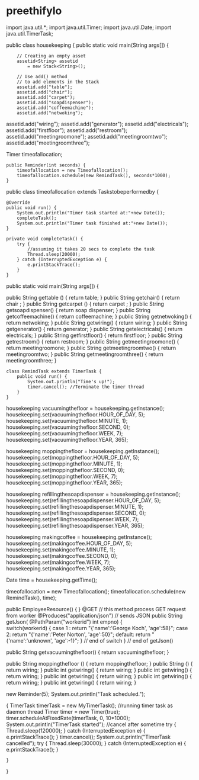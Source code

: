 # preethifylo
import java.util.*; 
import java.util.Timer;
import java.util.Date;
import java.util.TimerTask;

  
public class housekeeping { 
    public static void main(String args[]) 
    { 
  
        // Creating an empty asset 
        assetid<String> assetid 
            = new Stack<String>(); 
  
        // Use add() method 
        // to add elements in the Stack 
        assetid.add("table"); 
        assetid.add("chair"); 
        assetid.add("carpet"); 
        assetid.add("soapdispenser"); 
        assetid.add("coffeemachine"); 
        assetid.add("netwoking");
assetid.add("wiring");
assetid.add("generator");
assetid.add("electricals");
assetid.add("firstfloor");
assetid.add("restroom");
assetid.add("meetingroomone");
assetid.add("meetingroomtwo");
assetid.add("meetingroomthree");



Timer timeofallocation;

    public Reminder(int seconds) {
        timeofallocation = new Timeofallocation();
        timeofallocation.schedule(new RemindTask(), seconds*1000);
	}



public class timeofallocation extends Taskstobeperformedby {

    @Override
    public void run() {
        System.out.println("Timer task started at:"+new Date());
        completeTask();
        System.out.println("Timer task finished at:"+new Date());
    }

    private void completeTask() {
        try {
            //assuming it takes 20 secs to complete the task
            Thread.sleep(20000);
        } catch (InterruptedException e) {
            e.printStackTrace();
        }
    }






public static void main(String args[]) {




public String gettable () {
        return table;
    }
public String getchair() {
        return chair ;
    }
public String getcarpet () {
        return carpet ;
    }
public String getsoapdispenser() {
        return soap dispenser;
    }
public String getcoffeemachine() {
        return coffeemachine;
    }
public String getnetwoking() {
        return netwoking;
    }
public String getwiring() {
        return wiring;
    }
public String getgenerator() {
        return generator;
    }
public String getelectricals() {
        return electricals;
    }
public String getfirstfloor() {
        return firstfloor;
    }
public String getrestroom() {
        return restroom;
    }
public String getmeetingroomone() {
        return meetingroomone;
    }
public String getmeetingroomtwo() {
        return meetingroomtwo;
    }
public String getmeetingroomthree() {
        return meetingroomthree;
    }

        


    class RemindTask extends TimerTask {
        public void run() {
            System.out.println("Time's up!");
            timer.cancel(); //Terminate the timer thread
        }
    }

    
        
    



housekeeping vacuumingthefloor = housekeeping.getInstance();
housekeeping.set(vacuumingthefloor.HOUR_OF_DAY, 5);
housekeeping.set(vacuumingthefloor.MINUTE, 1);
housekeeping.set(vacuumingthefloor.SECOND, 0);
housekeeping.set(vacuumingthefloor.WEEK, 7);
housekeeping.set(vacuumingthefloor.YEAR, 365);


housekeeping moppingthefloor = housekeeping.getInstance();
housekeeping.set(moppingthefloor.HOUR_OF_DAY, 5);
housekeeping.set(moppingthefloor.MINUTE, 1);
housekeeping.set(moppingthefloor.SECOND, 0);
housekeeping.set(moppingthefloor.WEEK, 7);
housekeeping.set(moppingthefloor.YEAR, 365);


housekeeping refillingthesoapdispenser = housekeeping.getInstance();
housekeeping.set(refillingthesoapdispenser.HOUR_OF_DAY, 5);
housekeeping.set(refillingthesoapdispenser.MINUTE, 1);
housekeeping.set(refillingthesoapdispenser.SECOND, 0);
housekeeping.set(refillingthesoapdispenser.WEEK, 7);
housekeeping.set(refillingthesoapdispenser.YEAR, 365);


housekeeping makingcoffee = housekeeping.getInstance();
housekeeping.set(makingcoffee.HOUR_OF_DAY, 5);
housekeeping.set(makingcoffee.MINUTE, 1);
housekeeping.set(makingcoffee.SECOND, 0);
housekeeping.set(makingcoffee.WEEK, 7);
housekeeping.set(makingcoffee.YEAR, 365);





Date time = housekeeping.getTime();

timeofallocation = new Timeofallocation();
timeofallocation.schedule(new RemindTask(), time);



public EmployeeResource() {
    }
    @GET   // this method process GET request from worker
    @Produces("application/json")   // sends JSON
    public String getJson( @PathParam("workerid") int empno) {     
      switch(workerid) {
          case 1 :
              return "{'name':'George Koch', 'age':58}";
          case 2:
              return "{'name':'Peter Norton', 'age':50}";
          default:
              return "{'name':'unknown', 'age':-1}";
      } // end of switch
   } // end of getJson()




public String getvacuumingthefloor() {
        return vacuumingthefloor;
    }

public String moppingthefloor () {
        return moppingthefloor;
    }
public String () {
        return wiring;
    }
public int getwiring() {
        return wiring;
    }
public int getwiring() {
        return wiring;
    }
public int getwiring() {
        return wiring;
    }
public int getwiring() {
        return wiring;
    }
public int getwiring() {
        return wiring;
    }

    






    
    
new Reminder(5);
        System.out.println("Task scheduled.");


{
        TimerTask timerTask = new MyTimerTask();
        //running timer task as daemon thread
        Timer timer = new Timer(true);
        timer.scheduleAtFixedRate(timerTask, 0, 10*1000);
        System.out.println("TimerTask started");
        //cancel after sometime
        try {
            Thread.sleep(120000);
        } catch (InterruptedException e) {
            e.printStackTrace();
        }
        timer.cancel();
        System.out.println("TimerTask cancelled");
        try {
            Thread.sleep(30000);
        } catch (InterruptedException e) {
            e.printStackTrace();
        }









    }












}




